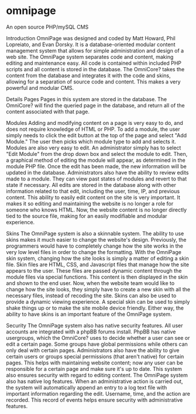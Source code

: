 omnipage
========

An open source PHP/mySQL CMS

Introduction
OmniPage was designed and coded by Matt Howard, Phil Lopreiato, and Evan Dorsky. It is a database-oriented modular content management system that allows for simple administration and design of a web site. The OmniPage system separates code and content, making editing and maintenance easy. All code is contained within included PHP scripts and all content is stored in the database. The OmniCore? takes the content from the database and integrates it with the code and skins, allowing for a separation of source code and content. This makes a very powerful and modular CMS.

Details
Pages
Pages in this system are stored in the database. The OmniCore? will find the queried page in the database, and return all of the content associated with that page.

Modules
Adding and modifying content on a page is very easy to do, and does not require knowledge of HTML or PHP. To add a module, the user simply needs to click the edit button at the top of the page and select "Add Module." The user then picks which module type to add and selects it. Modules are also very easy to edit. An administrator simply has to select "Edit Module" from the drop down box and select the module to edit. Then, a graphical method of editing the module will appear, as determined in the module PHP file. Once the edit has been made, the new information will be updated in the database. Administrators also have the ability to review edits made to a module. They can view past states of modules and revert to that state if necessary. All edits are stored in the database along with other information related to that edit, including the user, time, IP, and previous content. This ability to easily edit content on the site is very important. It makes it so editing and maintaining the website is no longer a role for someone who knows HTML. Now, the website content is no longer directly tied to the source file, making for an easily modifiable and modular experience.

Skins
The OmniPage system is also a skinnable system. The ability to use skins makes it much easier to change the website's design. Previously, the programmers would have to completely change how the site works in the very low level files in order to change the formatting. With the OmniPage skin system, changing how the site looks is simply a matter of editing a skin file. Skin files are HTML, CSS, and Javascript files that manage how the site appears to the user. These files are passed dynamic content through the module files via special functions. This content is then displayed in the skin and shown to the end user. Now, when the website team would like to change how the site looks, they simply have to create a new skin with all the necessary files, instead of recoding the site. Skins can also be used to provide a dynamic viewing experience. A special skin can be used to simply shake things up or to make the site mobile device friendly. Either way, the ability to have skins is an important feature of the OmniPage system.

Security
The OmniPage system also has native security features. All user accounts are integrated with a phpBB forums install. PhpBB has native usergroups, which the OmniCore? uses to decide whether a user can see or edit a certain page. Some groups have global permissions while others can only deal with certain pages. Administrators also have the ability to give certain users or groups special permissions (that aren't native) for certain pages. This helps with maintaining website content; now any user can be responsible for a certain page and make sure it's up to date. This system also ensures security with regard to editing content. The OmniPage system also has native log features. When an administrative action is carried out, the system will automatically append an entry to a log text file with important information regarding the edit. Username, time, and the action are recorded. This record of events helps ensure security with administrative features.
